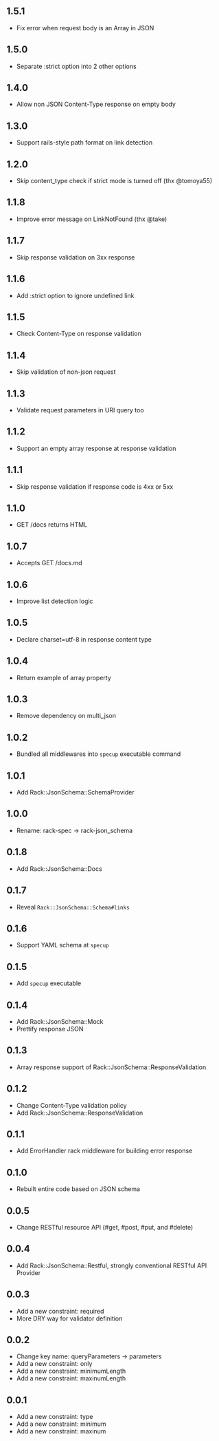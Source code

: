 ## 1.5.1
- Fix error when request body is an Array in JSON

## 1.5.0
- Separate :strict option into 2 other options

## 1.4.0
- Allow non JSON Content-Type response on empty body

## 1.3.0
- Support rails-style path format on link detection

## 1.2.0
- Skip content_type check if strict mode is turned off (thx @tomoya55)

## 1.1.8
- Improve error message on LinkNotFound (thx @take)

## 1.1.7
- Skip response validation on 3xx response

## 1.1.6
- Add :strict option to ignore undefined link

## 1.1.5
- Check Content-Type on response validation

## 1.1.4
- Skip validation of non-json request

## 1.1.3
- Validate request parameters in URI query too

## 1.1.2
- Support an empty array response at response validation

## 1.1.1
- Skip response validation if response code is 4xx or 5xx

## 1.1.0
- GET /docs returns HTML

## 1.0.7
- Accepts GET /docs.md

## 1.0.6
- Improve list detection logic

## 1.0.5
- Declare charset=utf-8 in response content type

## 1.0.4
- Return example of array property

## 1.0.3
- Remove dependency on multi_json

## 1.0.2
- Bundled all middlewares into `specup` executable command

## 1.0.1
- Add Rack::JsonSchema::SchemaProvider

## 1.0.0
- Rename: rack-spec -> rack-json_schema

## 0.1.8
- Add Rack::JsonSchema::Docs

## 0.1.7
- Reveal `Rack::JsonSchema::Schema#links`

## 0.1.6
- Support YAML schema at `specup`

## 0.1.5
- Add `specup` executable

## 0.1.4
- Add Rack::JsonSchema::Mock
- Prettify response JSON

## 0.1.3
- Array response support of Rack::JsonSchema::ResponseValidation

## 0.1.2
- Change Content-Type validation policy
- Add Rack::JsonSchema::ResponseValidation

## 0.1.1
- Add ErrorHandler rack middleware for building error response

## 0.1.0
- Rebuilt entire code based on JSON schema

## 0.0.5
- Change RESTful resource API (#get, #post, #put, and #delete)

## 0.0.4
- Add Rack::JsonSchema::Restful, strongly conventional RESTful API Provider

## 0.0.3
- Add a new constraint: required
- More DRY way for validator definition

## 0.0.2
- Change key name: queryParameters -> parameters
- Add a new constraint: only
- Add a new constraint: minimumLength
- Add a new constraint: maxinumLength

## 0.0.1
- Add a new constraint: type
- Add a new constraint: minimum
- Add a new constraint: maxinum
